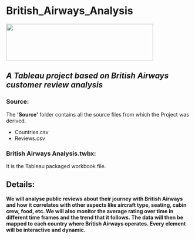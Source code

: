 # British_Airways_Analysis
<img src="https://upload.wikimedia.org/wikipedia/sco/4/42/British_Airways_Logo.svg" width=400 height=100>

## *A Tableau project based on British Airways customer review analysis* </br>

### Source:
The **'Source'** folder contains all the source files from which the Project was derived. <br>
* Countries.csv <br>
* Reviews.csv <br>

### British Airways Analysis.twbx:
It is the Tableau packaged workbook file.

## Details:
**We will analyse public reviews about their journey with British Airways and how it correlates with other aspects like aircraft type, seating, cabin crew, food, etc. We will also monitor the average rating over time in different time frames and the trend that it follows. The data will then be mapped to each country where British Airways operates. Every element will be interactive and dynamic.**
